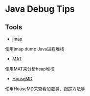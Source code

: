 # Java Debug Tips

## Tools

- [jmap](http://docs.oracle.com/javase/7/docs/technotes/tools/share/jmap.html)

使用jmap dump Java进程堆栈

- [MAT](https://eclipse.org/mat/)

使用MAT来分析heap堆栈

- [HouseMD](https://github.com/CSUG/HouseMD/wiki/UserGuideCN)

使用HouseMD来查看加载类、跟踪方法等

